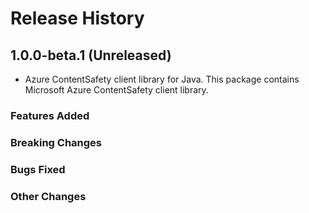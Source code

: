 # Release History

## 1.0.0-beta.1 (Unreleased)

- Azure ContentSafety client library for Java. This package contains Microsoft Azure ContentSafety client library.

### Features Added

### Breaking Changes

### Bugs Fixed

### Other Changes
